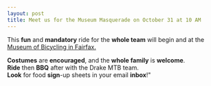 ```yaml
---
layout: post
title: Meet us for the Museum Masquerade on October 31 at 10 AM
---
```


This **fun** and **mandatory** ride for the **whole team** will begin and at the [Museum of Bicycling in Fairfax.](http://mmbhof.org/)<br>

**Costumes** are **encouraged**, and the **whole family** is **welcome**.<br>
**Ride** then **BBQ** after with the Drake MTB team.<br>
**Look** for food **sign**-up sheets in your email **inbox**!"<br>

